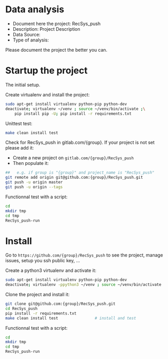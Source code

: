 # Data analysis
- Document here the project: RecSys_push
- Description: Project Description
- Data Source:
- Type of analysis:

Please document the project the better you can.

# Startup the project

The initial setup.

Create virtualenv and install the project:
```bash
sudo apt-get install virtualenv python-pip python-dev
deactivate; virtualenv ~/venv ; source ~/venv/bin/activate ;\
    pip install pip -U; pip install -r requirements.txt
```

Unittest test:
```bash
make clean install test
```

Check for RecSys_push in gitlab.com/{group}.
If your project is not set please add it:

- Create a new project on `gitlab.com/{group}/RecSys_push`
- Then populate it:

```bash
##   e.g. if group is "{group}" and project_name is "RecSys_push"
git remote add origin git@github.com:{group}/RecSys_push.git
git push -u origin master
git push -u origin --tags
```

Functionnal test with a script:

```bash
cd
mkdir tmp
cd tmp
RecSys_push-run
```

# Install

Go to `https://github.com/{group}/RecSys_push` to see the project, manage issues,
setup you ssh public key, ...

Create a python3 virtualenv and activate it:

```bash
sudo apt-get install virtualenv python-pip python-dev
deactivate; virtualenv -ppython3 ~/venv ; source ~/venv/bin/activate
```

Clone the project and install it:

```bash
git clone git@github.com:{group}/RecSys_push.git
cd RecSys_push
pip install -r requirements.txt
make clean install test                # install and test
```
Functionnal test with a script:

```bash
cd
mkdir tmp
cd tmp
RecSys_push-run
```
